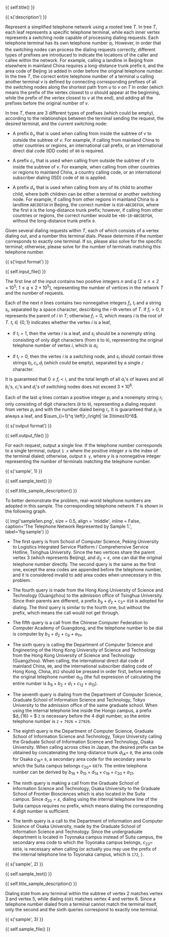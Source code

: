 {{ self.title() }}

{{ s('description') }}

Represent a simplified telephone network using a rooted tree $T$. In tree $T$, each leaf represents a specific telephone terminal, while each inner vertex represents a switching node capable of processing dialing requests. Each telephone terminal has its own telephone number $a_i$. However, in order that the switching nodes can process the dialing requests correctly, different types of prefixes are introduced to indicate the locations of the caller and callee within the network. For example, calling a landline in Beijing from elsewhere in mainland China requires a long-distance trunk prefix `0`, and the area code of Beijing `10` added in order before the original telephone number. In the tree $T$, the correct entire telephone number of a terminal $u$ calling another terminal $v$ is defined by connecting corresponding prefixes of all the switching nodes along the shortest path from $u$ to $v$ on $T$ in order (which means the prefix of the vertex closest to $u$ should appear at the beginning, while the prefix of the vertex closest to $v$ at the end), and adding all the prefixes before the original number of $v$.

In tree $T$, there are $3$ different types of prefixes (which could be empty), according to the relationships between the terminal sending the request, the desired terminal, and the current switching node:

- A prefix $b_v$ that is used when calling from inside the subtree of $v$ to outside the subtree of $v$. For example, if calling from mainland China to other countries or regions, an international call prefix, or an international direct dial code (IDD code) of `00` is required.

- A prefix $c_v$ that is used when calling from outside the subtree of $v$ to inside the subtree of $v$. For example, when calling from other countries or regions to mainland China, a country calling code, or an international subscriber dialing (ISD) code of `86` is applied.

- A prefix $d_v$ that is used when calling from any of its child to another child, where both children can be either a terminal or another switching node. For example, if calling from other regions in mainland China to a landline `ABCDEFGH` in Beijing, the correct number is `010`-`ABCDEFGH`, where the first `0` is the long-distance trunk prefix; however, if calling from other countries or regions, the correct number would be `+86`-`10`-`ABCDEFGH`, without the long-distance trunk prefix `0`.

Given several dialing requests within $T$, each of which consists of a vertex dialing out, and a number this terminal dials. Please determine if the number corresponds to exactly one terminal. If so, please also solve for the specific terminal; otherwise, please solve for the number of terminals matching this telephone number.

{{ s('input format') }}

{{ self.input_file() }}

The first line of the input contains two positive integers $n$ and $q$ ($2\le n\le 2\times 10^5$; $1\le q\le 2\times 10^5$), representing the number of vertices in the network $T$ and the number of requests.

Each of the next $n$ lines contains two nonnegative integers $f_i$, $t_i$ and a string $s_i$, separated by a space character, describing the $i$-th vertex of $T$. If $f_i>0$, it represents the parent of $i$ in $T$; otherwise $f_i = 0$, which means $i$ is the root of $T$. $t_i \in \{0, 1\}$ indicates whether the vertex $i$ is a leaf,

- if $t_i = 1$, then the vertex $i$ is a leaf, and $s_i$ should be a nonempty string consisting of only digit characters (from `0` to `9`), representing the original telephone number of vertex $i$, which is $a_i$;

- if $t_i = 0$, then the vertex $i$ is a switching node, and $s_i$ should contain three strings $b_i, c_i, d_i$ (which could be empty), separated by a single `/` character.

It is guaranteed that $0\le f_i < i$, and the total length of all $a_i$'s of leaves and all $b_i$'s, $c_i$'s and $d_i$'s of switching nodes does not exceed $3\times 10^6$.

Each of the last $q$ lines contain a positive integer $p_i$ and a nonempty string $r_i$ only consisting of digit characters (`0` to `9`), representing a dialing request from vertex $p_i$ and with the number dialed being $r_i$. It is guaranteed that $p_i$ is always a leaf, and $\sum_{i=1}^q \left|r_i\right| \le 3\times10^6$.

{{ s('output format') }}

{{ self.output_file() }}

For each request, output a single line. If the telephone number corresponds to a single terminal, output `1 x` where the positive integer $x$ is the index of the terminal dialed; otherwise, output `0 y`, where $y$ is a nonnegative integer representing the number of terminals matching the telephone number.

{{ s('sample', 1) }}

{{ self.sample_text() }}

{{ self.title_sample_description() }}

To better demonstrate the problem, real-world telephone numbers are adopted in this sample. The corresponding telephone network $T$ is shown in the following graph.

{{ img('sample1en.png', size = 0.5, align = 'middle', inline = False, caption='The Telephone Network Represented by Sample 1.', label='fig:sample') }}

- The first query is from School of Computer Science, Peking University to Logistics Integrated Service Platform / Comprehensive Service Hotline, Tsinghua University. Since the two vertices share the parent vertex $3$ (which represents Beijing), and $d_3 = \varepsilon$, one can dial the original telephone number directly. The second query is the same as the first one, except the area codes are appended before the telephone number, and it is considered invalid to add area codes when unnecessary in this problem.

- The fourth query is made from the Hong Kong University of Science and Technology (Guangzhou) to the admission office of Tsinghua University. Since their parents are different, a prefix $b_9 + d_2 + c_3=$ `010` is adopted for dialing. The third query is similar to the fourth one, but without the prefix, which means the call would not get through.

- The fifth query is a call from the Chinese Computer Federation to Computer Academy of Guangdong, and the telephone number to be dial is computer by $b_3 + d_2 + c_9 + a_{11}$。

- The sixth query is calling the Department of Computer Science and Engineering of the Hong Kong University of Science and Technology from the Hong Kong University of Science and Technology (Guangzhou). When calling, the international direct dial code of mainland China, `00`, and the international subscriber dialing code of Hong Kong, China, `852` should be pressed in order first, before entering the original telephone number $a_{13}$ (the full expression of calculating the entire number is $b_9 + b_2 + d_1 + c_{12} + a_{13}$).

- The seventh query is dialing from the Department of Computer Science, Graduate School of Information Science and Technology, Tokyo University to the admission office of the same graduate school. When using the internal telephone line inside the Hongo campus, a prefix $d_{16} = $ `2` is necessary before the $4$ digit number, so the entire telephone number is `2` $+$ `7926` $=$ `27926`.

- The eighth query is the Department of Computer Science, Graduate School of Information Science and Technology, Tokyo University calling the Graduate School of Information Science and Technology, Osaka University. When calling across cities in Japan, the desired prefix can be obtained by concatenating the long-distance trunk $d_{14}=$ `0`, the area code for Osaka $c_{19}=$ `6`, a secondary area code for the secondary area to which the Suita campus belongs $c_{20}=$ `6879`. The entire telephone number can be derived by $b_{16}+b_{15}+d_{14}+c_{19}+c_{20}+a_{21}$.

- The ninth query is making a call from the Graduate School of Information Science and Technology, Osaka University to the Graduate School of Frontier Biosciences which is also located in the Suita campus. Since $d_{20}=\varepsilon$, dialing using the internal telephone line of the Suita campus requires no prefix, which means dialing the corresponding $4$ digit number is sufficient.

- The tenth query is a call to the Department of Information and Computer Science of Osaka University, made by the Graduate School of Information Science and Technology. Since the undergraduate department is located in Toyonaka campus instead of Suita campus, the secondary area code to which the Toyonaka campus belongs, $c_{23}=$ `6850`, is necessary when calling (or actually you may use the prefix of the internal telephone line to Toyonaka campus, which is `172`, ).

{{ s('sample', 2) }}

{{ self.sample_text() }}

{{ self.title_sample_description() }}

Dialing `0100` from any terminal within the subtree of vertex $2$ matches vertex $3$ and vertex $5$, while dialing `0101` matches vertex $4$ and vertex $6$. Since a telephone number dialed from a terminal cannot match the terminal itself, only the second and the sixth queries correspond to exactly one terminal.

{{ s('sample', 3) }}

{{ self.sample_file() }}